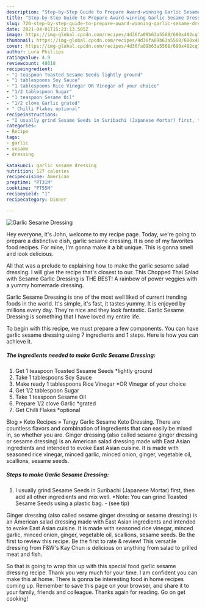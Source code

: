 ```yaml
---
description: "Step-by-Step Guide to Prepare Award-winning Garlic Sesame Dressing"
title: "Step-by-Step Guide to Prepare Award-winning Garlic Sesame Dressing"
slug: 720-step-by-step-guide-to-prepare-award-winning-garlic-sesame-dressing
date: 2021-04-01T15:23:13.505Z
image: https://img-global.cpcdn.com/recipes/4d36fa09b63a5568/680x482cq70/garlic-sesame-dressing-recipe-main-photo.jpg
thumbnail: https://img-global.cpcdn.com/recipes/4d36fa09b63a5568/680x482cq70/garlic-sesame-dressing-recipe-main-photo.jpg
cover: https://img-global.cpcdn.com/recipes/4d36fa09b63a5568/680x482cq70/garlic-sesame-dressing-recipe-main-photo.jpg
author: Lura Phillips
ratingvalue: 4.9
reviewcount: 48618
recipeingredient:
- "1 teaspoon Toasted Sesame Seeds lightly ground"
- "1 tablespoons Soy Sauce"
- "1 tablespoons Rice Vinegar OR Vinegar of your choice"
- "1/2 tablespoon Sugar"
- "1 teaspoon Sesame Oil"
- "1/2 clove Garlic grated"
- " Chilli Flakes optional"
recipeinstructions:
- "I usually grind Sesame Seeds in Suribachi (Japanese Mortar) first, then add all other ingredients and mix well. *Note: You can grind Toasted Sesame Seeds using a plastic bag.           (see tip)"
categories:
- Recipe
tags:
- garlic
- sesame
- dressing

katakunci: garlic sesame dressing 
nutrition: 127 calories
recipecuisine: American
preptime: "PT31M"
cooktime: "PT55M"
recipeyield: "1"
recipecategory: Dinner

---
```



![Garlic Sesame Dressing](https://img-global.cpcdn.com/recipes/4d36fa09b63a5568/680x482cq70/garlic-sesame-dressing-recipe-main-photo.jpg)

Hey everyone, it's John, welcome to my recipe page. Today, we're going to prepare a distinctive dish, garlic sesame dressing. It is one of my favorites food recipes. For mine, I'm gonna make it a bit unique. This is gonna smell and look delicious.

All that was a prelude to explaining how to make the garlic sesame salad dressing. I will give the recipe that&#39;s closest to our. This Chopped Thai Salad with Sesame Garlic Dressing is THE BEST! A rainbow of power veggies with a yummy homemade dressing.

Garlic Sesame Dressing is one of the most well liked of current trending foods in the world. It's simple, it's fast, it tastes yummy. It is enjoyed by millions every day. They're nice and they look fantastic. Garlic Sesame Dressing is something that I have loved my entire life.


To begin with this recipe, we must prepare a few components. You can have garlic sesame dressing using 7 ingredients and 1 steps. Here is how you can achieve it.

<!--inarticleads1-->

##### The ingredients needed to make Garlic Sesame Dressing:

1. Get 1 teaspoon Toasted Sesame Seeds *lightly ground
1. Take 1 tablespoons Soy Sauce
1. Make ready 1 tablespoons Rice Vinegar *OR Vinegar of your choice
1. Get 1/2 tablespoon Sugar
1. Take 1 teaspoon Sesame Oil
1. Prepare 1/2 clove Garlic *grated
1. Get  Chilli Flakes *optional


Blog » Keto Recipes » Tangy Garlic Sesame Keto Dressing. There are countless flavors and combination of ingredients that can easily be mixed in, so whether you are. Ginger dressing (also called sesame ginger dressing or sesame dressing) is an American salad dressing made with East Asian ingredients and intended to evoke East Asian cuisine. It is made with seasoned rice vinegar, minced garlic, minced onion, ginger, vegetable oil, scallions, sesame seeds. 

<!--inarticleads2-->

##### Steps to make Garlic Sesame Dressing:

1. I usually grind Sesame Seeds in Suribachi (Japanese Mortar) first, then add all other ingredients and mix well. *Note: You can grind Toasted Sesame Seeds using a plastic bag. -           (see tip)


Ginger dressing (also called sesame ginger dressing or sesame dressing) is an American salad dressing made with East Asian ingredients and intended to evoke East Asian cuisine. It is made with seasoned rice vinegar, minced garlic, minced onion, ginger, vegetable oil, scallions, sesame seeds. Be the first to review this recipe. Be the first to rate &amp; review! This versatile dressing from F&amp;W&#39;s Kay Chun is delicious on anything from salad to grilled meat and fish. 

So that is going to wrap this up with this special food garlic sesame dressing recipe. Thank you very much for your time. I am confident you can make this at home. There is gonna be interesting food in home recipes coming up. Remember to save this page on your browser, and share it to your family, friends and colleague. Thanks again for reading. Go on get cooking!
